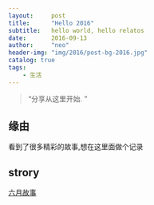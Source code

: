 ```yaml
---
layout:     post
title:      "Hello 2016"
subtitle:   hello world, hello relatos
date:       2016-09-13
author:     "neo"
header-img: "img/2016/post-bg-2016.jpg"
catalog: true
tags:
    - 生活
---
```


> “分享从这里开始. ”

## 缘由
看到了很多精彩的故事,想在这里面做个记录

## strory 
[六月故事](http://liuyue.ren/)


